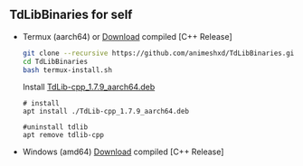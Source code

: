 ## TdLibBinaries for self

- Termux (aarch64) or [Download](https://github.com/animeshxd/TdLibBinaries/releases/download/1.7.9-aarch64/tdlib_termux_1_7_9_aarch64.zip) compiled [C++ Release]
  ```bash
  git clone --recursive https://github.com/animeshxd/TdLibBinaries.git
  cd TdLibBinaries
  bash termux-install.sh
  ```
  Install [TdLib-cpp_1.7.9_aarch64.deb](https://github.com/animeshxd/TdLibBinaries/releases/download/1.7.9/TdLib_termux_1.7.9_aarch64.deb)
  ```
  # install
  apt install ./TdLib-cpp_1.7.9_aarch64.deb

  #uninstall tdlib
  apt remove tdlib-cpp
  ```
- Windows (amd64)
  [Download](https://github.com/animeshxd/TdLibBinaries/releases/download/1.7.9/tdlib_windows_1_7_9_amd64.zip) compiled [C++ Release]
